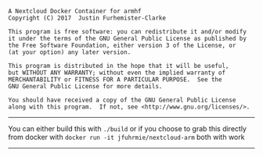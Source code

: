     A Nextcloud Docker Container for armhf
    Copyright (C) 2017  Justin Furhemister-Clarke

    This program is free software: you can redistribute it and/or modify
    it under the terms of the GNU General Public License as published by
    the Free Software Foundation, either version 3 of the License, or
    (at your option) any later version.

    This program is distributed in the hope that it will be useful,
    but WITHOUT ANY WARRANTY; without even the implied warranty of
    MERCHANTABILITY or FITNESS FOR A PARTICULAR PURPOSE.  See the
    GNU General Public License for more details.

    You should have received a copy of the GNU General Public License
    along with this program.  If not, see <http://www.gnu.org/licenses/>.

---

You can either build this with `./build` or if you choose to grab this directly from docker with
`docker run -it jfuhrmie/nextcloud-arm` both with work  

---
